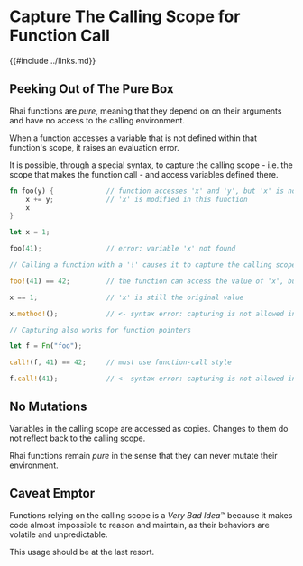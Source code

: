 Capture The Calling Scope for Function Call
==========================================

{{#include ../links.md}}


Peeking Out of The Pure Box
---------------------------

Rhai functions are _pure_, meaning that they depend on on their arguments and have no
access to the calling environment.

When a function accesses a variable that is not defined within that function's scope,
it raises an evaluation error.

It is possible, through a special syntax, to capture the calling scope - i.e. the scope
that makes the function call - and access variables defined there.

```rust
fn foo(y) {             // function accesses 'x' and 'y', but 'x' is not defined
    x += y;             // 'x' is modified in this function
    x
}

let x = 1;

foo(41);                // error: variable 'x' not found

// Calling a function with a '!' causes it to capture the calling scope

foo!(41) == 42;         // the function can access the value of 'x', but cannot change it

x == 1;                 // 'x' is still the original value

x.method!();            // <- syntax error: capturing is not allowed in method-call style

// Capturing also works for function pointers

let f = Fn("foo");

call!(f, 41) == 42;     // must use function-call style

f.call!(41);            // <- syntax error: capturing is not allowed in method-call style
```


No Mutations
------------

Variables in the calling scope are accessed as copies.
Changes to them do not reflect back to the calling scope.

Rhai functions remain _pure_ in the sense that they can never mutate their environment.


Caveat Emptor
-------------

Functions relying on the calling scope is a _Very Bad Idea™_ because it makes code almost impossible
to reason and maintain, as their behaviors are volatile and unpredictable.

This usage should be at the last resort.
